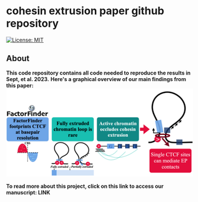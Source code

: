 # cohesin extrusion paper github repository
[![License: MIT](https://img.shields.io/badge/License-MIT-blue.svg)](https://opensource.org/licenses/MIT)

## About

**This code repository contains all code needed to reproduce the results in Sept, et al. 2023.**
**Here's a graphical overview of our main findings from this paper:**
<img width="1500" alt="image" src="https://github.com/aryeelab/cohesin_extrusion_reproducibility/blob/76671bb52ade16255807c9c43bc5b41115cff151/Figures/Graphical_Abstract.png">

**To read more about this project, click on this link to access our manuscript: LINK**



